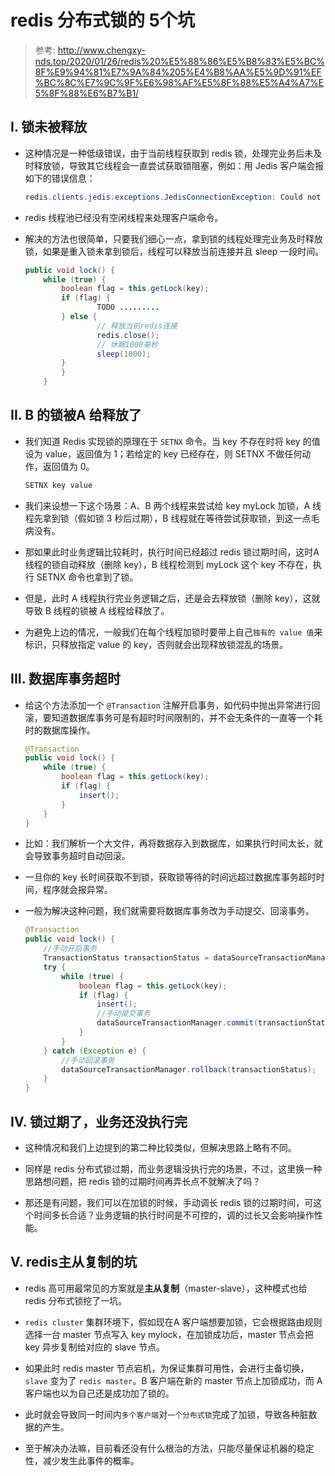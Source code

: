 # **redis 分布式锁的 5个坑**

> 参考: http://www.chengxy-nds.top/2020/01/26/redis%20%E5%88%86%E5%B8%83%E5%BC%8F%E9%94%81%E7%9A%84%205%E4%B8%AA%E5%9D%91%EF%BC%8C%E7%9C%9F%E6%98%AF%E5%8F%88%E5%A4%A7%E5%8F%88%E6%B7%B1/

## **I. 锁未被释放**
- 这种情况是一种低级错误，由于当前线程获取到 redis 锁，处理完业务后未及时释放锁，导致其它线程会一直尝试获取锁阻塞，例如：用 Jedis 客户端会报如下的错误信息：

    ```java
    redis.clients.jedis.exceptions.JedisConnectionException: Could not get a resource from the pool
    ```

- redis 线程池已经没有空闲线程来处理客户端命令。

- 解决的方法也很简单，只要我们细心一点，拿到锁的线程处理完业务及时释放锁，如果是重入锁未拿到锁后，线程可以释放当前连接并且 sleep 一段时间。

    ```java
    public void lock() {
        while (true) {
            boolean flag = this.getLock(key);
            if (flag) {
                    TODO .........
            } else {
                    // 释放当前redis连接
                    redis.close();
                    // 休眠1000毫秒
                    sleep(1000);
            }
            }
        }
    ```

## **II. B 的锁被A 给释放了**
- 我们知道 Redis 实现锁的原理在于 `SETNX` 命令。当 key 不存在时将 key 的值设为 value，返回值为 1；若给定的 key 已经存在，则 SETNX 不做任何动作，返回值为 0。

    ```bash
    SETNX key value
    ```

- 我们来设想一下这个场景：A、B 两个线程来尝试给 key myLock 加锁，A 线程先拿到锁（假如锁 3 秒后过期），B 线程就在等待尝试获取锁，到这一点毛病没有。

- 那如果此时业务逻辑比较耗时，执行时间已经超过 redis 锁过期时间，这时A线程的锁自动释放（删除 key），B 线程检测到 myLock 这个 key 不存在，执行 SETNX 命令也拿到了锁。

- 但是，此时 A 线程执行完业务逻辑之后，还是会去释放锁（删除 key），这就导致 B 线程的锁被 A 线程给释放了。

- 为避免上边的情况，一般我们在每个线程加锁时要带上自己`独有的 value 值`来标识，只释放指定 value 的 key，否则就会出现释放锁混乱的场景。

## **III. 数据库事务超时**
- 给这个方法添加一个 `@Transaction` 注解开启事务，如代码中抛出异常进行回滚，要知道数据库事务可是有超时时间限制的，并不会无条件的一直等一个耗时的数据库操作。

    ```java
    @Transaction
    public void lock() {
        while (true) {
            boolean flag = this.getLock(key);
            if (flag) {
                insert();
            }
        }
    }
    ```

- 比如：我们解析一个大文件，再将数据存入到数据库，如果执行时间太长，就会导致事务超时自动回滚。

- 一旦你的 key 长时间获取不到锁，获取锁等待的时间远超过数据库事务超时时间，程序就会报异常。

- 一般为解决这种问题，我们就需要将数据库事务改为手动提交、回滚事务。

    ```java
    @Transaction
    public void lock() {
        //手动开启事务
        TransactionStatus transactionStatus = dataSourceTransactionManager.getTransaction(transactionDefinition);
        try {
            while (true) {
                boolean flag = this.getLock(key);
                if (flag) {
                    insert();
                    //手动提交事务
                    dataSourceTransactionManager.commit(transactionStatus);
                }
            }
        } catch (Exception e) {
            //手动回滚事务
            dataSourceTransactionManager.rollback(transactionStatus);
        }
    }
    ```

## **IV. 锁过期了，业务还没执行完**
- 这种情况和我们上边提到的第二种比较类似，但解决思路上略有不同。

- 同样是 redis 分布式锁过期，而业务逻辑没执行完的场景，不过，这里换一种思路想问题，把 redis 锁的过期时间再弄长点不就解决了吗？

- 那还是有问题，我们可以在加锁的时候，手动调长 redis 锁的过期时间，可这个时间多长合适？业务逻辑的执行时间是不可控的，调的过长又会影响操作性能。

## **V. redis主从复制的坑**
- redis 高可用最常见的方案就是**主从复制**（master-slave），这种模式也给 redis 分布式锁挖了一坑。

- `redis cluster` 集群环境下，假如现在A 客户端想要加锁，它会根据路由规则选择一台 master 节点写入 key mylock，在加锁成功后，master 节点会把 key 异步复制给对应的 slave 节点。

- 如果此时 redis master 节点宕机，为保证集群可用性，会进行主备切换，`slave` 变为了 `redis master`。B 客户端在新的 master 节点上加锁成功，而 A 客户端也以为自己还是成功加了锁的。

- 此时就会导致同一时间内`多个客户端`对`一个分布式锁`完成了加锁，导致各种脏数据的产生。

- 至于解决办法嘛，目前看还没有什么根治的方法，只能尽量保证机器的稳定性，减少发生此事件的概率。
